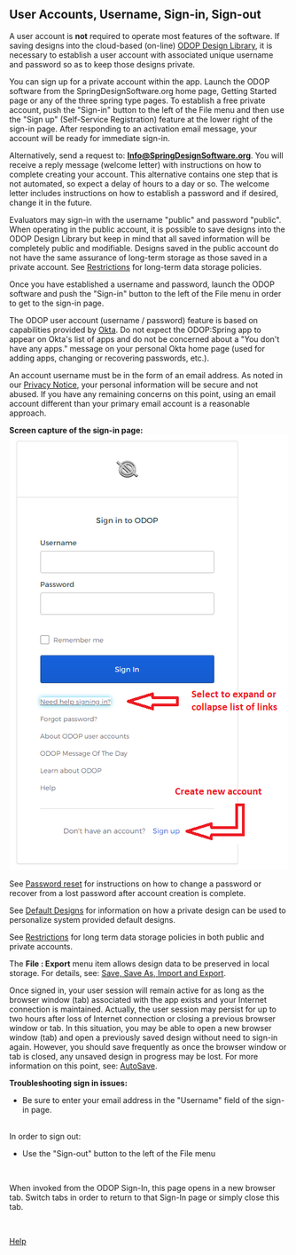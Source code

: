 ## User Accounts, Username, Sign-in, Sign-out

A user account is **not** required to operate most features of the software. 
If saving designs into the cloud-based (on-line) [ODOP Design Library](/docs/Help/terminology.html#designLib),
it is necessary to establish a user account with associated unique username and password 
so as to keep those designs private.  

You can sign up for a private account within the app. 
Launch the ODOP software from the SpringDesignSoftware.org home page, 
Getting Started page or any of the three spring type pages. 
To establish a free private account, 
push the "Sign-in" button to the left of the File menu and then
use the "Sign up" (Self-Service Registration) feature at the lower right of the sign-in page. 
After responding to an activation email message, 
your account will be ready for immediate sign-in.

Alternatively, send a request to: **Info@SpringDesignSoftware.org**. 
You will receive a reply message (welcome letter) with instructions on how to complete creating your account. 
This alternative contains one step that is not automated, 
so expect a delay of hours to a day or so. 
The welcome letter includes instructions on how to establish a password and if desired, 
change it in the future.

Evaluators may sign-in with the username "public" and password "public".
When operating in the public account, it is possible to save designs into the ODOP Design Library 
but keep in mind that all saved information will be completely public and modifiable.
Designs saved in the public account do not have the same assurance of long-term storage
as those saved in a private account.
See [Restrictions](Legal/Restrictions.html) for long-term data storage policies.

Once you have established a username and password, 
launch the ODOP software and push the "Sign-in" button to the left of the File menu 
in order to get to the sign-in page.

The ODOP user account (username / password) feature is based on capabilities provided by 
[Okta](https://www.okta.com/).
Do not expect the ODOP:Spring app to appear on Okta's list of apps and 
do not be concerned about a "You don't have any apps." message on your personal Okta home page
(used for adding apps, changing or recovering passwords, etc.).  

An account username must be in the form of an email address. 
As noted in our [Privacy Notice](Legal/PrivacyStatement.html), 
your personal information will be secure and not abused. 
If you have any remaining concerns on this point, 
using an email account different than your primary email account is a reasonable approach.

**Screen capture of the sign-in page:**   
![Sign-in screen](/docs/Help/png/SignInWidgetExpanded.png "Sign-in screen")    

See [Password reset](/docs/Help/htt.html#passwordReset) for instructions on how to 
change a password or recover from a lost password after account creation is complete. 
   
See [Default Designs](/docs/Help/defaultDesigns.html) for information on how a private design
can be used to personalize system provided default designs.

See [Restrictions](Legal/Restrictions.html) for long term data storage policies 
in both public and private accounts.

The **File : Export** menu item allows design data to be preserved in local storage.
For details, see: [Save, Save As, Import and Export](/docs/Help/htt.html#fileSaveAndSaveAs).
 
Once signed in, your user session will remain active for as long as the browser window (tab) 
associated with the app exists and your Internet connection is maintained. 
Actually, the user session may persist for up to two hours after loss of Internet connection or 
closing a previous browser window or tab. 
In this situation, you may be able to open a new browser window (tab) and open a previously saved design without 
need to sign-in again. 
However, you should save frequently as once the browser window or tab is closed, 
any unsaved design in progress may be lost. 
For more information on this point, see: [AutoSave](/docs/Help/autoSave.html).

**Troubleshooting sign in issues:**
- Be sure to enter your email address in the "Username" field of the sign-in page.   
&nbsp;   


In order to sign out:
  - Use the "Sign-out" button to the left of the File menu
 
&nbsp; 
 
When invoked from the ODOP Sign-In, this page opens in a new browser tab.
Switch tabs in order to return to that Sign-In page or simply close this tab.   

&nbsp;   

[Help](/docs/About)
